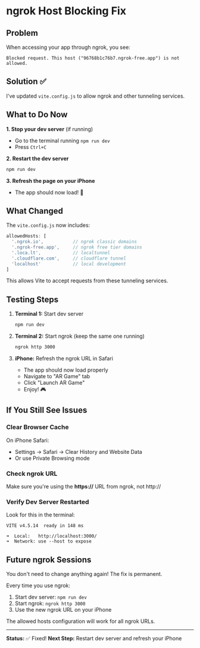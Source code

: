 # ngrok Host Blocking Fix

## Problem
When accessing your app through ngrok, you see:
```
Blocked request. This host ("96768b1c76b7.ngrok-free.app") is not allowed.
```

## Solution ✅

I've updated `vite.config.js` to allow ngrok and other tunneling services.

## What to Do Now

**1. Stop your dev server** (if running)
   - Go to the terminal running `npm run dev`
   - Press `Ctrl+C`

**2. Restart the dev server**
   ```bash
   npm run dev
   ```

**3. Refresh the page on your iPhone**
   - The app should now load! 🎉

## What Changed

The `vite.config.js` now includes:
```javascript
allowedHosts: [
  '.ngrok.io',           // ngrok classic domains
  '.ngrok-free.app',     // ngrok free tier domains
  '.loca.lt',            // localtunnel
  '.cloudflare.com',     // cloudflare tunnel
  'localhost'            // local development
]
```

This allows Vite to accept requests from these tunneling services.

## Testing Steps

1. **Terminal 1:** Start dev server
   ```bash
   npm run dev
   ```

2. **Terminal 2:** Start ngrok (keep the same one running)
   ```bash
   ngrok http 3000
   ```

3. **iPhone:** Refresh the ngrok URL in Safari
   - The app should now load properly
   - Navigate to "AR Game" tab
   - Click "Launch AR Game"
   - Enjoy! 🎮

## If You Still See Issues

### Clear Browser Cache
On iPhone Safari:
- Settings → Safari → Clear History and Website Data
- Or use Private Browsing mode

### Check ngrok URL
Make sure you're using the **https://** URL from ngrok, not http://

### Verify Dev Server Restarted
Look for this in the terminal:
```
VITE v4.5.14  ready in 148 ms

➜  Local:   http://localhost:3000/
➜  Network: use --host to expose
```

## Future ngrok Sessions

You don't need to change anything again! The fix is permanent.

Every time you use ngrok:
1. Start dev server: `npm run dev`
2. Start ngrok: `ngrok http 3000`
3. Use the new ngrok URL on your iPhone

The allowed hosts configuration will work for all ngrok URLs.

---

**Status:** ✅ Fixed!
**Next Step:** Restart dev server and refresh your iPhone

